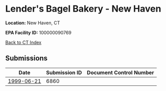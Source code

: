 # Lender's Bagel Bakery - New Haven

**Location:** New Haven, CT

**EPA Facility ID:** 100000090769

[Back to CT Index](../../index.md)

## Submissions

| Date | Submission ID | Document Control Number |
|------|--------------|-------------------------|
| [1999-06-21](submissions/6860.md) | 6860 |  |
